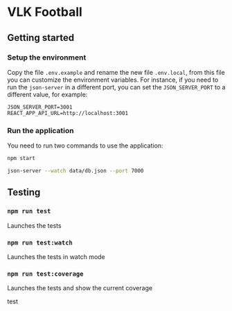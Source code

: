 # VLK Football

## Getting started

### Setup the environment

Copy the file `.env.example` and rename the new file `.env.local`, from this file you can customize the environment variables.
For instance, if you need to run the `json-server` in a different port, you can set the `JSON_SERVER_PORT` to a different value, for example:

```
JSON_SERVER_PORT=3001
REACT_APP_API_URL=http://localhost:3001
```

### Run the application

You need to run two commands to use the application:

```bash
npm start
```

```bash
json-server --watch data/db.json --port 7000
```

## Testing

### `npm run test`

Launches the tests

### `npm run test:watch`

Launches the tests in watch mode

### `npm run test:coverage`

Launches the tests and show the current coverage

test
